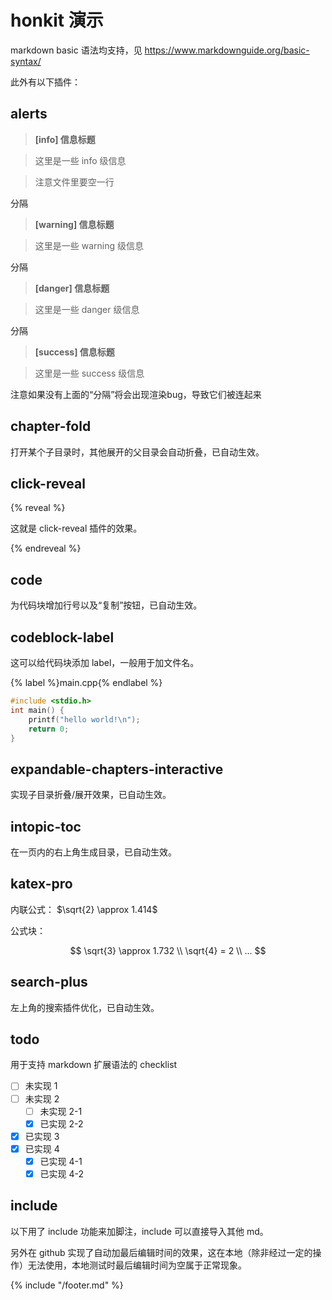 # honkit 演示
markdown basic 语法均支持，见 https://www.markdownguide.org/basic-syntax/

此外有以下插件：

## alerts

> **[info] 信息标题**

> 这里是一些 info 级信息

> 注意文件里要空一行

分隔

> **[warning] 信息标题**

> 这里是一些 warning 级信息

分隔

> **[danger] 信息标题**

> 这里是一些 danger 级信息

分隔

> **[success] 信息标题**

> 这里是一些 success 级信息

注意如果没有上面的“分隔”将会出现渲染bug，导致它们被连起来


## chapter-fold

打开某个子目录时，其他展开的父目录会自动折叠，已自动生效。

## click-reveal

{% reveal %}

这就是 click-reveal 插件的效果。

{% endreveal %}

## code

为代码块增加行号以及“复制”按钮，已自动生效。

## codeblock-label

这可以给代码块添加 label，一般用于加文件名。

{% label %}main.cpp{% endlabel %}
```C
#include <stdio.h>
int main() {
    printf("hello world!\n");
    return 0;
}
```

## expandable-chapters-interactive

实现子目录折叠/展开效果，已自动生效。

## intopic-toc

在一页内的右上角生成目录，已自动生效。

## katex-pro

内联公式： $\sqrt{2} \approx 1.414$

公式块：

$$
\sqrt{3} \approx 1.732 \\
\sqrt{4} = 2 \\
...
$$

## search-plus

左上角的搜索插件优化，已自动生效。

## todo

用于支持 markdown 扩展语法的 checklist

- [ ] 未实现 1
- [ ] 未实现 2
    - [ ] 未实现 2-1
    - [x] 已实现 2-2
- [x] 已实现 3
- [x] 已实现 4
    - [x] 已实现 4-1
    - [x] 已实现 4-2

## include

以下用了 include 功能来加脚注，include 可以直接导入其他 md。

另外在 github 实现了自动加最后编辑时间的效果，这在本地（除非经过一定的操作）无法使用，本地测试时最后编辑时间为空属于正常现象。

{% include "/footer.md" %}
